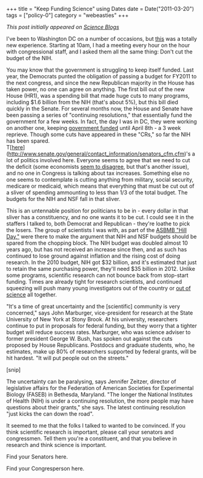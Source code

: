 +++
title = "Keep Funding Science"
using Dates
date = Date("2011-03-20")
tags = ["policy-0"]
category = "webeasties"
+++

_This post initially appeared on [Science Blogs](http://scienceblogs.com/webeasties)_

I've been to Washington DC on a number of occasions, but [this](http://scienceblogs.com/webeasties/2011/03/lobbying_congress.php) was a totally new experience. Starting at 10am, I had a meeting every hour on the hour with congressional staff, and I asked them all the same thing: Don't cut the budget of the NIH.

You may know that the government is struggling to keep itself funded. Last year, the Democrats punted the obligation of passing a budget for FY2011 to the next congress, and since the new Republican majority in the House has taken power, no one can agree on anything. The first bill out of the new House (HR1), was a spending bill that made huge cuts to many programs, including \$1.6 billion from the NIH (that's about 5%), but this bill died quickly in the Senate. For several months now, the House and Senate have been passing a series of "continuing resolutions," that essentially fund the government for a few weeks. In fact, the day I was in DC, they were working on another one, keeping [government funded](http://www.nytimes.com/2011/03/17/us/politics/17congress.html) until April 8th - a 3 week reprieve. Though some cuts have appeared in these "CRs," so far the NIH has been spared.  
T[[here](https://writerep.house.gov/writerep/welcome.shtml)](http://www.senate.gov/general/contact_information/senators_cfm.cfm)'s a lot of politics involved here. Everyone seems to agree that we need to cut the deficit (some economists [seem to disagree](http://www.nytimes.com/2010/02/05/opinion/05krugman.html), but that's another issue), and no one in Congress is talking about tax increases. Something else no one seems to contemplate is cutting anything from military, social security, medicare or medicaid, which means that everything that must be cut out of a sliver of spending ammounting to less than 1/3 of the total budget. The budgets for the NIH and NSF fall in that sliver.

This is an untennable position for politicians to be in - every dollar in that sliver has a constituency, and no one wants it to be cut. I could see it in the staffers I talked to, both Democrat and Republican - they're loathe to pick the losers. The group of scientists I was with, as part of the [ASBMB "Hill Day,"](http://www.asbmb.org/News.aspx?id=12288) were there to make the argument that NIH and NSF budgets should be spared from the chopping block. The NIH budget was doubled almost 10 years ago, but has not received an increase since then, and as such has continued to lose ground against inflation and the rising cost of doing research. In the 2010 budget, NIH got \$32 billion, and it's estimated that just to retain the same purchasing power, they'll need \$35 billion in 2012. Unlike some programs, scientific research can not bounce back from stop-start funding. Times are already tight for research scientists, and continued squeezing will push many young investigators out of the country or [out of science](http://www.nature.com/news/2011/110308/full/471144a.html) all together.

"It's a time of great uncertainty and the [scientific] community is very concerned," says John Marburger, vice-president for research at the State University of New York at Stony Brook. At his university, researchers continue to put in proposals for federal funding, but they worry that a tighter budget will reduce success rates. Marburger, who was science adviser to former president George W. Bush, has spoken out against the cuts proposed by House Republicans. Postdocs and graduate students, who, he estimates, make up 80% of researchers supported by federal grants, will be hit hardest. "It will put people out on the streets."

[snip]

The uncertainty can be paralysing, says Jennifer Zeitzer, director of legislative affairs for the Federation of American Societies for Experimental Biology (FASEB) in Bethesda, Maryland. "The longer the National Institutes of Health (NIH) is under a continuing resolution, the more people may have questions about their grants," she says. The latest continuing resolution "just kicks the can down the road".

It seemed to me that the folks I talked to wanted to be convinced. If you think scientific research is important, please call your senators and congressmen. Tell them you're a constituent, and that you believe in research and think science is important.

Find your Senators here.

Find your Congresperson here.

      
  
